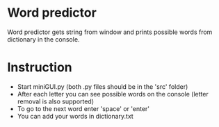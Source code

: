# Word predictor

Word predictor gets string from window and prints possible words from dictionary in the console.

# Instruction
  - Start miniGUI.py (both .py files should be in the 'src' folder)
  - After each letter you can see possible words on the console (letter removal is also supported)
  - To go to the next word enter 'space' or 'enter'
  - You can add your words in dictionary.txt
